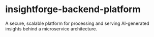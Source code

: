 # insightforge-backend-platform
A secure, scalable platform for processing and serving AI-generated insights behind a microservice architecture.
